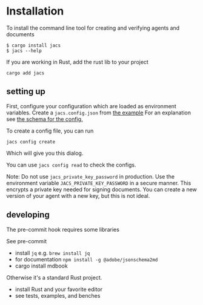 # Installation

To install the command line tool for creating and verifying agents and documents

    $ cargo install jacs
    $ jacs --help

If you are working in Rust, add the rust lib to your project

    cargo add jacs


## setting up

First, configure your configuration which are loaded as environment variables.
Create a `jacs.config.json` from [the example](./jacs.config.example.json)
For an explanation see [the schema for the config.](./schemas/jacs.config.schema.json)


To create a config file, you can run

    jacs config create

Which will give you this dialog.

You can use `jacs config read` to check the configs.

Note: Do not use `jacs_private_key_password` in production. Use the environment variable `JACS_PRIVATE_KEY_PASSWORD` in a secure manner. This encrypts a private key needed for signing documents. You can create a new version of your agent with a new key, but this is not ideal.

## developing

The pre-commit hook requires some libraries

See pre-commit

 - install `jq` e.g. `brew install jq`
 - for documentation    `npm install -g @adobe/jsonschema2md`
 - cargo install mdbook

Otherwise it's a standard Rust project.

 - install Rust and your favorite editor
 - see tests, examples, and benches







